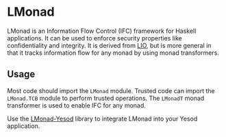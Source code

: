 LMonad
======

LMonad is an Information Flow Control (IFC) framework for Haskell applications. 
It can be used to enforce security properties like confidentiality and integrity. 
It is derived from [LIO](http://hackage.haskell.org/package/lio), but is more general in that it tracks information flow for any monad by using monad transformers. 

Usage
-----

Most code should import the `LMonad` module. 
Trusted code can import the `LMonad.TCB` module to perform trusted operations. 
The `LMonadT` monad transformer is used to enable IFC for any monad. 

Use the [LMonad-Yesod](https://github.com/jprider63/LMonad-yesod) library to integrate LMonad into your Yesod application. 
